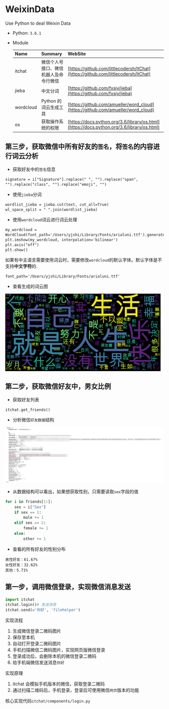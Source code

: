 # WeixinData
Use Python to deal Weixin Data

- Python: `3.6.1`
- Module

  | Name   |      Summary      |  WebSite |
  |----------|:-------------|:------|
  |itchat| 微信个人号接口、微信机器人及命令行微信|[https://github.com/littlecodersh/ItChat](https://github.com/littlecodersh/ItChat)|
  |jieba| 中文分词|[https://github.com/fxsjy/jieba](https://github.com/fxsjy/jieba)|
  |wordcloud| Python 的词云生成工具|[https://github.com/amueller/word_cloud](https://github.com/amueller/word_cloud)|
  |os| 获取操作系统的权限|[https://docs.python.org/3.6/library/os.html](https://docs.python.org/3.6/library/os.html)|



## 第三步，获取微信中所有好友的`签名`，将`签名`的内容进行词云分析

- 获取好友中的`签名`信息

```
signature = i["Signature"].replace(" ", "").replace("span", "").replace("class", "").replace("emoji", "")
```

- 使用`jieba`分词

```
wordlist_jieba = jieba.cut(text, cut_all=True)
wl_space_split = " ".join(wordlist_jieba)
```

- 使用`wordcloud`词云进行词云处理

```
my_wordcloud = WordCloud(font_path='/Users/yjshi/Library/Fonts/arialuni.ttf').generate(wl_space_split)
plt.imshow(my_wordcloud, interpolation='bilinear')
plt.axis("off")
plt.show()
```

如果有中主语言需要使用词云时，需要修改`wordcloud`的默认字体。默认字体是不支持**中文字符**的.

```
font_path='/Users/yjshi/Library/Fonts/arialuni.ttf'
```

- 查看生成的词云图

![词云图](./img/SignatureWordCloud1.png)


## 第二步，获取微信好友中，男女比例

- 获取好友列表

```
itchat.get_friends()
```

- 分析微信`好友数据`结构

![好友数据结构](./img/friendData.png)


- 从数据结构可以看出，如果想获取性别，只需要读取`sex`字段的值

```python
for i in friends[1:]:
    sex = i["Sex"]
    if sex == 1:
        male += 1
    elif sex == 2:
        female += 1
    else:
        other += 1
```

- 查看的所有好友的性别分布

```
男性好友：61.67%
女性好友：32.62%
其他：5.71%
```

## 第一步，调用微信登录，实现微信消息发送

```python
import itchat
itchat.login()# 发送消息
itchat.send(u'你好', 'filehelper')
```

实现流程

1. 生成微信登录二微码图片
2. 保存至本机
3. 自动打开登录二微码图片
4. 手机扫描微信二微码图片，实现网页版微信登录
5. 登录成功后，会删除本机的微信登录二微码
6. 给手机端微信发送消息`你好`

实现原理

1. itchat 会模拟手机版本的微信，获取登录二微码
2. 通过扫描二维码后，手机登录，登录后可使用微信`网页`版本的功能

核心实现代码`itchat/components/login.py`

